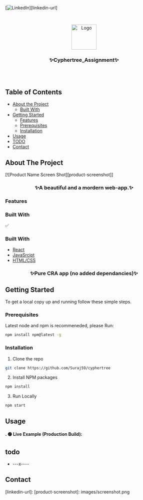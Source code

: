 [![LinkedIn][linkedin-shield]][linkedin-url]



<!-- PROJECT LOGO -->
<br />
<p align="center">
  <a href="https://github.com/Suraj59/cyphertree">
    <img src="/images/logo.png" alt="Logo" width="80" height="80">
  </a>

  <h3 align="center">✨Cyphertree_Assignment✨</h3>

  <p align="center">
    <br />
    <br />
  </p>
</p>



<!-- TABLE OF CONTENTS -->
## Table of Contents

* [About the Project](#about-the-project)
  * [Built With](#built-with)
* [Getting Started](#getting-started)
  * [Features](#features)
  * [Prerequisites](#prerequisites)
  * [Installation](#installation)
* [Usage](#usage)
* [TODO](#todo)
* [Contact](#contact)




<!-- ABOUT THE PROJECT -->
## About The Project
[![Product Name Screen Shot][product-screenshot]]
<h3 align="center">✨A beautiful and a mordern web-app.✨</h3>

### Features

### Built With
✅ 

### Built With

* [React](https://reactjs.org/)
* [JavaSrcipt](https://developer.mozilla.org/en-US/docs/Web/JavaScript)
* [HTML/CSS](https://developer.mozilla.org/en-US/docs/Web/HTML)

<h3 align="center">✨Pure CRA app (no added dependancies)✨</h3>


<!-- GETTING STARTED -->
## Getting Started

To get a local copy up and running follow these simple steps.

### Prerequisites

Latest node and npm is recommeneded, please Run:
```sh
npm install npm@latest -g
```

### Installation

1. Clone the repo
```sh
git clone https://github.com/Suraj59/cyphertree
```
2. Install NPM packages
```sh
npm install
```
3. Run Locally
```sh
npm start
```


<!-- USAGE  -->
## Usage

<h4>. 🟢   Live Example (Production Build):</h4>


<!-- TODO -->
## todo

* ---x----


<!-- CONTACT -->
## Contact









<!-- MARKDOWN LINKS & IMAGES -->
<!-- https://www.markdownguide.org/basic-syntax/#reference-style-links -->
[linkedin-shield]: https://img.shields.io/badge/-LinkedIn-black.svg?style=flat-square&logo=linkedin&colorB=555
[linkedin-url]: 
[product-screenshot]: images/screenshot.png
